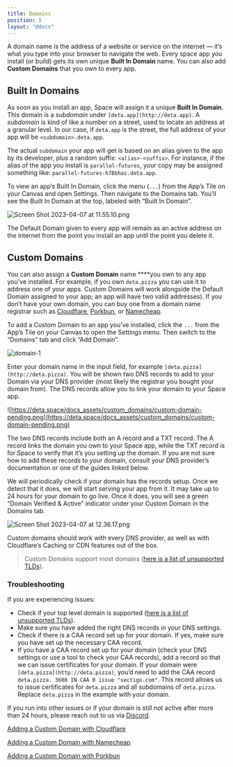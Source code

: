```yaml
---
title: Domains
position: 5
layout: "@docs"
---
```


A domain name is the address of a website or service on the internet — it’s what you type into your browser to navigate the web. Every space app you install (or build) gets its own unique **Built In Domain** name. You can also add **Custom Domains** that you own to every app.

## Built In Domains

As soon as you install an app, Space will assign it a unique **Built In Domain**. This domain is a *subdomain* under `[deta.app](http://deta.app)`. A *subdomain* is kind of like a number on a street, used to locate an address at a granular level. In our case, if `deta.app` is the street, the full address of your app will be `<subdomain>.deta.app`. 

The actual `subdomain` your app will get is based on an alias given to the app by its developer, plus a random suffix: `<alias>-<suffix>`. For instance, if the alias of the app you install is `parallel-futures`, your copy may be assigned something like: `parallel-futures-h78bhas.deta.app`. 

To view an app’s Built In Domain, click the menu (`...`) from the App’s Tile on your Canvas and open Settings. Then navigate to the Domains tab. You’ll see the Built In Domain at the top, labeled with “Built In Domain”.

![Screen Shot 2023-04-07 at 11.55.10.png](Domains%20d9deecfadb5648d19b30ff118c0dc8cf/Screen_Shot_2023-04-07_at_11.55.10.png)

The Default Domain given to every app will remain as an active address on the internet from the point you install an app until the point you delete it. 

## Custom Domains

You can also assign a **Custom Domain** name ****you own to any app you’ve installed. For example, if you own `deta.pizza` you can use it to address one of your apps. Custom Domains will work alongside the Default Domain assigned to your app; an app will have two valid addresses). If you don’t have your own domain, you can buy one from a domain name registrar such as [Cloudflare](https://www.cloudflare.com/products/registrar/), [Porkbun](https://porkbun.com/), or [Namecheap](https://www.namecheap.com/).

To add a Custom Domain to an app you’ve installed, click the `...` from the App’s Tile on your Canvas to open the Settings menu. Then switch to the “Domains” tab and click “Add Domain”.

![domain-1]()

Enter your domain name in the input field, for example `[deta.pizza](http://deta.pizza)`. You will be shown two DNS records to add to your Domain via your DNS provider (most likely the registrar you bought your domain from). The DNS records allow you to link your domain to your Space app.

![https://deta.space/docs_assets/custom_domains/custom-domain-pending.png](https://deta.space/docs_assets/custom_domains/custom-domain-pending.png)

The two DNS records include both an A record and a TXT record.  The A record links the domain you own to your Space app, while the TXT record is for Space to verify that it’s you setting up the domain. If you are not sure how to add these records to your domain, consult your DNS provider’s documentation or one of the guides linked below.

We will periodically check if your domain has the records setup. Once we detect that it does, we will start serving your app from it.  It may take up to 24 hours for your domain to go live. Once it does, you will see a green “Domain Verified & Active” indicator under your Custom Domain in the Domains tab.

![Screen Shot 2023-04-07 at 12.36.17.png](Domains%20d9deecfadb5648d19b30ff118c0dc8cf/Screen_Shot_2023-04-07_at_12.36.17.png)

Custom domains should work with every DNS provider, as well as with Cloudflare’s Caching or CDN features out of the box.

> Custom Domains support most domains ([here is a list of unsupported TLDs](https://help.zerossl.com/hc/en-us/articles/360060119833-Restricted-Countries)).

### **Troubleshooting**

If you are experiencing issues:

- Check if your top level domain is supported ([here is a list of unsupported TLDs](https://help.zerossl.com/hc/en-us/articles/360060119833-Restricted-Countries)).
- Make sure you have added the right DNS records in your DNS settings.
- Check if there is a CAA record set up for your domain. If yes, make sure you have set up the necessary CAA record.
- If you have a CAA record set up for your domain (check your DNS settings or use a tool to check your CAA records), add a record so that we can issue certificates for your domain. If your domain were `[deta.pizza](http://deta.pizza)`, you’d need to add the CAA record `deta.pizza. 3600 IN CAA 0 issue "sectigo.com"`. This record allows us to issue certificates for `deta.pizza` and all subdomains of `deta.pizza`. Replace `deta.pizza` in the example with your domain.

If you run into other issues or if your domain is still not active after more than 24 hours, please reach out to us via [Discord](https://go.deta.dev/discord).

[Adding a Custom Domain with Cloudflare](https://www.notion.so/Adding-a-Custom-Domain-with-Cloudflare-d395a4081c8648b095848ea76acdd112)

[Adding a Custom Domain with Namecheap](https://www.notion.so/Adding-a-Custom-Domain-with-Namecheap-e4419f2e524e49e5bfa1aa00214030b8)

[Adding a Custom Domain with Porkbun](https://www.notion.so/Adding-a-Custom-Domain-with-Porkbun-fb47243151df44db9ebda728f4c1b05d)
